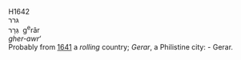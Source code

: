 H1642  
גּרר  
גְּרָר ‎ g<sup>e</sup>râr  
*gher-awr‘*  
Probably from [1641](h1641) a *rolling* country; *Gerar*, a Philistine
city: - Gerar.  
